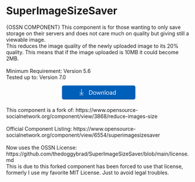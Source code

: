 # SuperImageSizeSaver
{OSSN COMPONENT} This component is for those wanting to only save storage on their servers and does not care much on quality but giving still a viewable image.
<br>
This reduces the image quality of the newly uploaded image to its 20% quality. This means that if the image uploaded is 10MB it could become 2MB.
<br>
<br>
Minimum Requirement: Version 5.6
<br>
Tested up to: Version 7.0
<br>
<div align="center">
<a href="https://github.com/thedoggybrad/SuperImageSizeSaver/releases/download/1.0f/SuperImageSizeSaver.zip">
         <img src="https://raw.githubusercontent.com/thedoggybrad/thedoggybrad/main/download.png" width="200">
    </a></div>
<br>
This component is a fork of: https://www.opensource-socialnetwork.org/component/view/3868/reduce-images-size
<br>
<br>
Official Component Listing: https://www.opensource-socialnetwork.org/component/view/6554/superimagesizesaver
<br>
<br>
Now uses the OSSN License: https://github.com/thedoggybrad/SuperImageSizeSaver/blob/main/license.md
<br>
This is due to this forked component has been forced to use that license, formerly I use my favorite MIT License. Just to avoid legal troubles.
